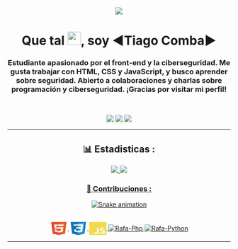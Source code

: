 <div align="center">
  
  <img align="center" width="100" src="https://media.giphy.com/media/3bb5jcIADH9ewHnpl9/giphy.gif"/>
  
  <h1 align="center">Que tal <img src="https://user-images.githubusercontent.com/39955420/147578264-bae0526c-028a-49d2-8af8-d08bb4edbd2a.gif" height="30" width="30">, soy ◄Tiago Comba►</h1>
  
<h3>Estudiante apasionado por el front-end y la ciberseguridad. Me gusta trabajar con HTML, CSS y JavaScript, y busco aprender sobre seguridad. Abierto a   colaboraciones y charlas sobre programación y ciberseguridad. ¡Gracias por visitar mi perfil!</h3
  
</div>

<br/>

<div align="center"> 
  
 <a href="https://www.youtube.com/channel/UCGJdMccO88cKvxEJ63RU-Qg" target="_blank"><img src="https://img.shields.io/badge/YouTube-FF0000?style=for-the-badge&logo=youtube&logoColor=white" target="_blank"></a>
   <a href="https://www.instagram.com/___comba___/" target="_blank"><img src="https://img.shields.io/static/v1?label=&message=instagram&color=5B51D8&logo=instagram&logoColor=white&style=for-the-badge" target="_blank"></a>
  <a href="https://www.linkedin.com/in/tiago-comba-8b522226a/" target="_blank"><img src="https://img.shields.io/badge/-LinkedIn-%230077B5?style=for-the-badge&logo=linkedin&logoColor=white" target="_blank"></a>  
  
</div> 
  
  ---
  
## 📊 Estadisticas :

<div align="center">
  <a href="https://github.com/tiagocomba">
  <img height="180em" src="https://github-readme-stats.vercel.app/api?username=tiagocomba&show_icons=true&theme=dark&include_all_commits=true&count_private=true"/>
  <img height="180em" src="http://github-readme-streak-stats.herokuapp.com?user=tiagocomba&theme=dark&locale=es" />
  
</div>
  
  ### 🚀 Contribuciones :
  
  <div align="center">
    
  ![Snake animation](https://github.com/fernandopanduro/fernandopanduro/blob/output/github-contribution-grid-snake.svg)
    
  </div>
  
<div style="display: inline_block" align="center"><br>
  <img align="center" alt="Rafa-HTML" height="30" width="40" src="https://raw.githubusercontent.com/devicons/devicon/master/icons/html5/html5-original.svg">
  <img align="center" alt="Rafa-CSS" height="30" width="40" src="https://raw.githubusercontent.com/devicons/devicon/master/icons/css3/css3-original.svg">               
  <img align="center" alt="Rafa-Js" height="30" width="40" src="https://raw.githubusercontent.com/devicons/devicon/master/icons/javascript/javascript-plain.svg">
  <img align="center" alt="Rafa-Php" height="30" width="40" src="https://cdn.jsdelivr.net/gh/devicons/devicon/icons/php/php-original.svg" />  
  <img align="center" alt="Rafa-Python" height="30" width="40" src="https://cdn.jsdelivr.net/gh/devicons/devicon/icons/python/python-original.svg" />
          
</div>

---
